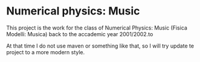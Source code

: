# Numerical physics: Music
This project is the work for the class of Numerical Physics: Music (Fisica Modelli: Musica) back to the accademic year 2001/2002.to

At that time I do not use maven or something like that, so I will try update te project to a more modern style. 
